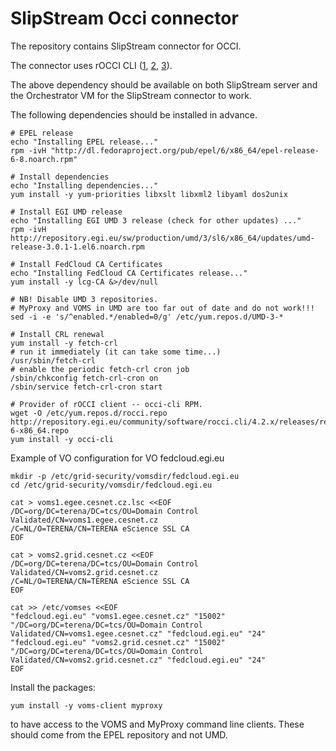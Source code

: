 SlipStream Occi connector 
===========================

The repository contains SlipStream connector for OCCI.

The connector uses rOCCI CLI ([1][rocci], [2][roccicode], [3][roccicli]).

The above dependency should be available on both SlipStream server and the 
Orchestrator VM for the SlipStream connector to work.

The following dependencies should be installed in advance.

```
# EPEL release
echo "Installing EPEL release..."
rpm -ivH "http://dl.fedoraproject.org/pub/epel/6/x86_64/epel-release-6-8.noarch.rpm"

# Install dependencies
echo "Installing dependencies..."
yum install -y yum-priorities libxslt libxml2 libyaml dos2unix

# Install EGI UMD release
echo "Installing EGI UMD 3 release (check for other updates) ..."
rpm -ivH http://repository.egi.eu/sw/production/umd/3/sl6/x86_64/updates/umd-release-3.0.1-1.el6.noarch.rpm

# Install FedCloud CA Certificates
echo "Installing FedCloud CA Certificates release..."
yum install -y lcg-CA &>/dev/null

# NB! Disable UMD 3 repositories.
# MyProxy and VOMS in UMD are too far out of date and do not work!!!
sed -i -e 's/^enabled.*/enabled=0/g' /etc/yum.repos.d/UMD-3-*

# Install CRL renewal
yum install -y fetch-crl
# run it immediately (it can take some time...)
/usr/sbin/fetch-crl
# enable the periodic fetch-crl cron job
/sbin/chkconfig fetch-crl-cron on
/sbin/service fetch-crl-cron start

# Provider of rOCCI client -- occi-cli RPM.
wget -O /etc/yum.repos.d/rocci.repo http://repository.egi.eu/community/software/rocci.cli/4.2.x/releases/repofiles/sl-6-x86_64.repo
yum install -y occi-cli
```

Example of VO configuration for VO fedcloud.egi.eu

```
mkdir -p /etc/grid-security/vomsdir/fedcloud.egi.eu
cd /etc/grid-security/vomsdir/fedcloud.egi.eu

cat > voms1.egee.cesnet.cz.lsc <<EOF
/DC=org/DC=terena/DC=tcs/OU=Domain Control Validated/CN=voms1.egee.cesnet.cz
/C=NL/O=TERENA/CN=TERENA eScience SSL CA
EOF

cat > voms2.grid.cesnet.cz <<EOF
/DC=org/DC=terena/DC=tcs/OU=Domain Control Validated/CN=voms2.grid.cesnet.cz
/C=NL/O=TERENA/CN=TERENA eScience SSL CA
EOF

cat >> /etc/vomses <<EOF 
"fedcloud.egi.eu" "voms1.egee.cesnet.cz" "15002" "/DC=org/DC=terena/DC=tcs/OU=Domain Control Validated/CN=voms1.egee.cesnet.cz" "fedcloud.egi.eu" "24"
"fedcloud.egi.eu" "voms2.grid.cesnet.cz" "15002" "/DC=org/DC=terena/DC=tcs/OU=Domain Control Validated/CN=voms2.grid.cesnet.cz" "fedcloud.egi.eu" "24"
EOF
```

Install the packages:
```
yum install -y voms-client myproxy
```
to have access to the VOMS and MyProxy command line clients.  These
should come from the EPEL repository and not UMD.


[rocci]: http://occi-wg.org/2012/04/02/rocci-a-ruby-occi-framework/
[roccicode]: https://github.com/ffeldhaus/rOCCI
[roccicli]: http://repository.egi.eu/community/software/rocci.cli/
[fedcloud]: http://www.egi.eu/infrastructure/cloud/

